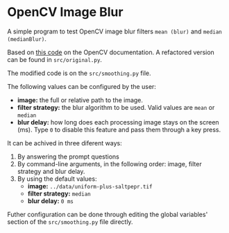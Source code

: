 # OpenCV Image Blur

A simple program to test OpenCV image blur filters `mean (blur)` and `median (medianBlur)`.

Based on [this code](https://docs.opencv.org/4.5.5/dc/dd3/tutorial_gausian_median_blur_bilateral_filter.html) on the
OpenCV documentation. A refactored version can be found in `src/original.py`.

The modified code is on the `src/smoothing.py` file.

The following values can be configured by the user:

- **image:** the full or relative path to the image.
- **filter strategy:** the blur algorithm to be used. Valid values are `mean` or `median`
- **blur delay:** how long does each processing image stays on the screen (ms). Type `0` to disable this feature and
  pass them through a key press.

It can be achived in three diferent ways:

1. By answering the prompt questions
2. By command-line arguments, in the following order: image, filter strategy and blur delay.
3. By using the default values:
    - **image:** `../data/uniform-plus-saltpepr.tif`
    - **filter strategy:** `median`
    - **blur delay:** `0 ms`

Futher configuration can be done through editing the global variables' section of the `src/smoothing.py` file directly.
